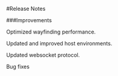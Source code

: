 #Release Notes

###Improvements

Optimized wayfinding performance.

Updated and improved host environments.

Updated websocket protocol.

Bug fixes